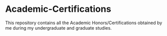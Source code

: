 # Academic-Certifications
This repository contains all the Academic Honors/Certifications obtained by me during my undergraduate and graduate studies.
